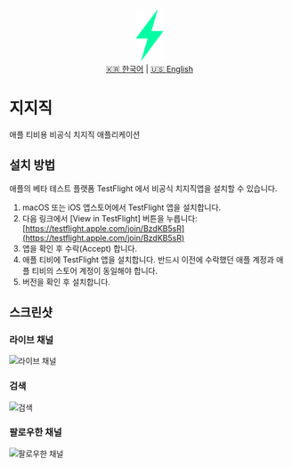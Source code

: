 <div align="center">
  <img src="docs/icon.png" alt="치지직 아이콘" width="50">
</div>

<div align="center">
  <a href="README.md">🇰🇷 한국어</a> | <a href="README_EN.md">🇺🇸 English</a>
</div>

# 지지직

애플 티비용 비공식 치지직 애플리케이션

## 설치 방법

애플의 베타 테스트 플랫폼 TestFlight 에서 비공식 치지직앱을 설치할 수 있습니다.

1. macOS 또는 iOS 앱스토어에서 TestFlight 앱을 설치합니다.
2. 다음 링크에서 [View in TestFlight] 버튼을 누릅니다: [https://testflight.apple.com/join/BzdKB5sR](https://testflight.apple.com/join/BzdKB5sR)
3. 앱을 확인 후 수락(Accept) 합니다.
4. 애플 티비에 TestFlight 앱을 설치합니다. 반드시 이전에 수락했던 애플 계정과 애플 티비의 스토어 계정이 동일해야 합니다.
5. 버전을 확인 후 설치합니다.

## 스크린샷

### 라이브 채널
![라이브 채널](docs/screenshot1.png)

### 검색
![검색](docs/screenshot2.png)

### 팔로우한 채널
![팔로우한 채널](docs/screenshot3.png)
